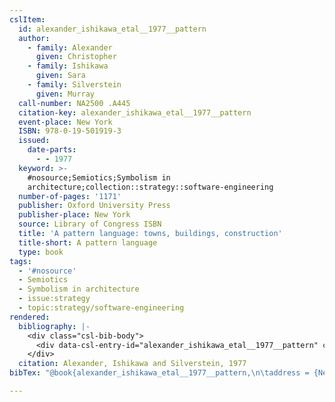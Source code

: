 ```yaml
---
cslItem:
  id: alexander_ishikawa_etal__1977__pattern
  author:
    - family: Alexander
      given: Christopher
    - family: Ishikawa
      given: Sara
    - family: Silverstein
      given: Murray
  call-number: NA2500 .A445
  citation-key: alexander_ishikawa_etal__1977__pattern
  event-place: New York
  ISBN: 978-0-19-501919-3
  issued:
    date-parts:
      - - 1977
  keyword: >-
    #nosource;Semiotics;Symbolism in
    architecture;collection::strategy::software-engineering
  number-of-pages: '1171'
  publisher: Oxford University Press
  publisher-place: New York
  source: Library of Congress ISBN
  title: 'A pattern language: towns, buildings, construction'
  title-short: A pattern language
  type: book
tags:
  - '#nosource'
  - Semiotics
  - Symbolism in architecture
  - issue:strategy
  - topic:strategy/software-engineering
rendered:
  bibliography: |-
    <div class="csl-bib-body">
      <div data-csl-entry-id="alexander_ishikawa_etal__1977__pattern" class="csl-entry">Alexander, C., Ishikawa, S. and Silverstein, M. 1977 <i>A pattern language: towns, buildings, construction</i>. New York: Oxford University Press.</div>
    </div>
  citation: Alexander, Ishikawa and Silverstein, 1977
bibTex: "@book{alexander_ishikawa_etal__1977__pattern,\n\taddress = {New York},\n\tauthor = {Alexander, Christopher and Ishikawa, Sara and Silverstein, Murray},\n\tyear = {1977},\n\tpublisher = {Oxford University Press},\n\ttitle = {A pattern language: towns, buildings, construction},\n}\n\n"

---
```

